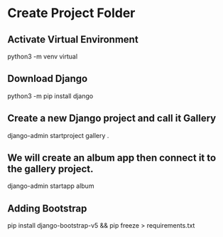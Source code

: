 # Create Project Folder

## Activate Virtual Environment
python3 -m venv virtual

## Download Django
python3 -m pip install django

## Create a new Django project and call it Gallery
django-admin startproject gallery .

## We will create an album app then connect it to the gallery project.
django-admin startapp album

## Adding Bootstrap
pip install django-bootstrap-v5 && pip freeze > requirements.txt